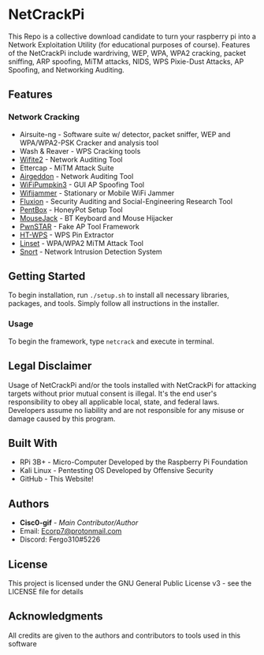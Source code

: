 # NetCrackPi

This Repo is a collective download candidate to turn your raspberry pi into a Network Exploitation Utility (for educational purposes of course). Features of the NetCrackPi include wardriving, WEP, WPA, WPA2 cracking, packet sniffing, ARP spoofing, MiTM attacks, NIDS, WPS Pixie-Dust Attacks, AP Spoofing, and Networking Auditing. 

## Features

### Network Cracking
* Airsuite-ng - Software suite w/ detector, packet sniffer, WEP and WPA/WPA2-PSK Cracker and analysis tool
* Wash & Reaver - WPS Cracking tools
* [Wifite2](<https://github.com/derv82/wifite2>) - Network Auditing Tool
* Ettercap - MiTM Attack Suite
* [Airgeddon](<https://github.com/v1s1t0r1sh3r3/airgeddon>) - Network Auditing Tool
* [WiFiPumpkin3](<https://github.com/P0cL4bs/wifipumpkin3>) - GUI AP Spoofing Tool
* [Wifijammer](<https://github.com/DanMcInerney/wifijammer>) - Stationary or Mobile WiFi Jammer
* [Fluxion](<https://github.com/FluxionNetwork/fluxion>) - Security Auditing and Social-Engineering Research Tool
* [PentBox](<https://github.com/H4CK3RT3CH/pentbox-1.8>) - HoneyPot Setup Tool
* [MouseJack](<https://github.com/BastilleResearch/mousejack>) - BT Keyboard and Mouse Hijacker
* [PwnSTAR](<https://github.com/SilverFoxx/PwnSTAR>) - Fake AP Tool Framework
* [HT-WPS](<https://github.com/SilentGhostX/HT-WPS-Breaker>) - WPS Pin Extractor   
* [Linset](<https://github.com/vk496/linset>) - WPA/WPA2 MiTM Attack Tool
* [Snort](<https://www.snort.org>) - Network Intrusion Detection System

## Getting Started

To begin installation, run ``` ./setup.sh ``` to install all necessary libraries, packages, and tools.
Simply follow all instructions in the installer.

### Usage

To begin the framework, type ``` netcrack ``` and execute in terminal. 

## Legal Disclaimer

Usage of NetCrackPi and/or the tools installed with NetCrackPi for attacking targets without prior mutual consent is illegal. It's the end user's responsibility to obey all applicable local, state, and federal laws. Developers assume no liability and are not responsible for any misuse or damage caused by this program.

## Built With

* RPi 3B+ - Micro-Computer Developed by the Raspberry Pi Foundation
* Kali Linux - Pentesting OS Developed by Offensive Security
* GitHub - This Website!


## Authors

* **Cisc0-gif** - *Main Contributor/Author*
* Email: Ecorp7@protonmail.com
* Discord: Fergo310#5226

## License

This project is licensed under the GNU General Public License v3 - see the LICENSE file for details

## Acknowledgments

All credits are given to the authors and contributors to tools used in this software
